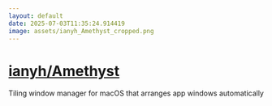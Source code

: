 ```yaml
---
layout: default
date: 2025-07-03T11:35:24.914419
image: assets/ianyh_Amethyst_cropped.png
---
```


# [ianyh/Amethyst](https://github.com/ianyh/Amethyst)

Tiling window manager for macOS that arranges app windows automatically
